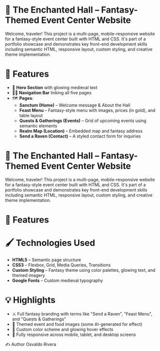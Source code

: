 # 🏰 The Enchanted Hall – Fantasy-Themed Event Center Website

Welcome, traveler! This project is a multi-page, mobile-responsive website for a fantasy-style event center built with HTML and CSS. It's part of a portfolio showcase and demonstrates key front-end development skills including semantic HTML, responsive layout, custom styling, and creative theme implementation.


# 🌟 Features

- 🔮 **Hero Section** with glowing medieval text
- 🧙‍♂️ **Navigation Bar** linking all five pages
- 🗺️ **Pages**:
  - **Sanctum (Home)** – Welcome message & About the Hall
  - **Feast Menu** – Fantasy-style menu with images, prices (in gold), and table layout
  - **Quests & Gatherings (Events)** – Grid of upcoming events using semantic elements
  - **Realm Map (Location)** – Embedded map and fantasy address
  - **Send a Raven (Contact)** – A styled contact form for inquiries

# 🏰 The Enchanted Hall – Fantasy-Themed Event Center Website

Welcome, traveler! This project is a multi-page, mobile-responsive website for a fantasy-style event center built with HTML and CSS. It's part of a portfolio showcase and demonstrates key front-end development skills including semantic HTML, responsive layout, custom styling, and creative theme implementation.


# 🌟 Features

# 🖌️ Technologies Used

- **HTML5** – Semantic page structure
- **CSS3** – Flexbox, Grid, Media Queries, Transitions
- **Custom Styling** – Fantasy theme using color palettes, glowing text, and themed imagery
- **Google Fonts** – Custom medieval typography

# 💡 Highlights

- ⚔️ Full fantasy branding with terms like "Send a Raven", "Feast Menu", and "Quests & Gatherings"
- 📸 Themed event and food images (some AI-generated for effect)
- 🎨 Custom color scheme and glowing hover effects
- 📱 Fully responsive across mobile, tablet, and desktop screens

✍️ Author
Osvaldo Rivera 



